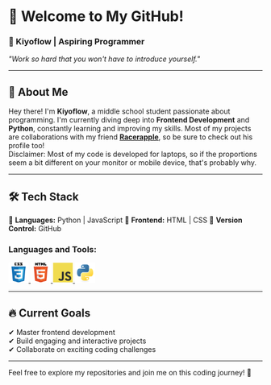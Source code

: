 # 👋 Welcome to My GitHub!  
### 🚀 Kiyoflow | Aspiring Programmer  

*"Work so hard that you won't have to introduce yourself."*  

---

## 🌟 About Me  
Hey there! I'm **Kiyoflow**, a middle school student passionate about programming. I'm currently diving deep into **Frontend Development** and **Python**, constantly learning and improving my skills. Most of my projects are collaborations with my friend **[Racerapple](https://github.com/RacerApple)**, so be sure to check out his profile too!\
Disclaimer: Most of my code is developed for laptops, so if the proportions seem a bit different on your monitor or mobile device, that's probably why.


---

## 🛠 Tech Stack  
🚀 **Languages:** Python | JavaScript 
🎨 **Frontend:** HTML | CSS
📂 **Version Control:** GitHub  


<h3 align="left">Languages and Tools:</h3>
<p align="left"> <a href="https://www.w3schools.com/css/" target="_blank" rel="noreferrer"> <img src="https://raw.githubusercontent.com/devicons/devicon/master/icons/css3/css3-original-wordmark.svg" alt="css3" width="40" height="40"/> </a> <a href="https://www.w3.org/html/" target="_blank" rel="noreferrer"> <img src="https://raw.githubusercontent.com/devicons/devicon/master/icons/html5/html5-original-wordmark.svg" alt="html5" width="40" height="40"/> </a> <a href="https://developer.mozilla.org/en-US/docs/Web/JavaScript" target="_blank" rel="noreferrer"> <img src="https://raw.githubusercontent.com/devicons/devicon/master/icons/javascript/javascript-original.svg" alt="javascript" width="40" height="40"/> </a> <a href="https://www.python.org" target="_blank" rel="noreferrer"> <img src="https://raw.githubusercontent.com/devicons/devicon/master/icons/python/python-original.svg" alt="python" width="40" height="40"/> </a> </p>


---

## 🔥 Current Goals  
✔ Master frontend development  
✔ Build engaging and interactive projects  
✔ Collaborate on exciting coding challenges  

---

Feel free to explore my repositories and join me on this coding journey! 🚀
